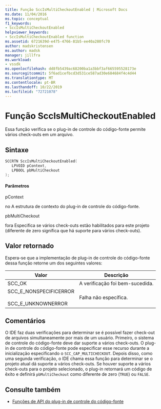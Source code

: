 ```yaml
---
title: Função SccIsMultiCheckoutEnabled | Microsoft Docs
ms.date: 11/04/2016
ms.topic: conceptual
f1_keywords:
- SccIsMultiCheckoutEnabled
helpviewer_keywords:
- SccIsMultiCheckoutEnabled function
ms.assetid: 6721639d-e475-4766-81b5-ee40a280fc70
author: madskristensen
ms.author: madsk
manager: jillfra
ms.workload:
- vssdk
ms.openlocfilehash: dd8fb5439ac68200ba1a3bbf3af665595528173e
ms.sourcegitcommit: 5f6ad1cefbcd3d531ce587ad30e684684f4c4d44
ms.translationtype: MT
ms.contentlocale: pt-BR
ms.lasthandoff: 10/22/2019
ms.locfileid: "72721078"
---
```

# <a name="sccismulticheckoutenabled-function"></a>Função SccIsMultiCheckoutEnabled
Essa função verifica se o plug-in de controle do código-fonte permite vários check-outs em um arquivo.

## <a name="syntax"></a>Sintaxe

```cpp
SCCRTN SccIsMultiCheckoutEnabled(
   LPVOID pContext,
   LPBOOL pbMultiCheckout
);
```

#### <a name="parameters"></a>Parâmetros
 pContext

no A estrutura de contexto do plug-in de controle do código-fonte.

 pbMultiCheckout

fora Especifica se vários check-outs estão habilitados para este projeto (diferente de zero significa que há suporte para vários check-outs).

## <a name="return-value"></a>Valor retornado
 Espera-se que a implementação de plug-in de controle do código-fonte dessa função retorne um dos seguintes valores:

|Valor|Descrição|
|-----------|-----------------|
|SCC_OK|A verificação foi bem-sucedida.|
|SCC_E_NONSPECIFICERROR<br /><br /> SCC_E_UNKNOWNERROR|Falha não específica.|

## <a name="remarks"></a>Comentários
 O IDE faz duas verificações para determinar se é possível fazer check-out de arquivos simultaneamente por mais de um usuário. Primeiro, o sistema de controle do código-fonte deve dar suporte a vários check-outs. O plug-in de controle do código-fonte pode especificar esse recurso durante a inicialização especificando o `SCC_CAP_MULTICHECKOUT`. Depois disso, como uma segunda verificação, o IDE chama essa função para determinar se o projeto atual dá suporte a vários check-outs. Se houver suporte a vários check-outs para o projeto selecionado, o plug-in retornará um código de êxito e definirá `pbMultiCheckout` como diferente de zero (`TRUE`) ou `FALSE`.

## <a name="see-also"></a>Consulte também
- [Funções de API do plug-in de controle do código-fonte](../extensibility/source-control-plug-in-api-functions.md)